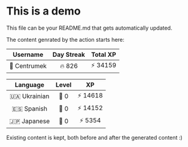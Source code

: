 # This is a demo

This file can be your README.md that gets automatically updated.

The content genrated by the action starts here:

<!--START_SECTION:duolingoStats-->
<!-- Automatically generated with https://github.com/centrumek/duolingo-readme-stats-->

| Username | Day Streak | Total XP |
|:---:|:---:|:---:|
| 👤 Centrumek | 🔥 826 | ⚡ 34159 |

| Language | Level | XP |
|:---:|:---:|:---:|
| 🇺🇦 Ukrainian | 👑 0 | ⚡ 14618 |
| 🇪🇸 Spanish | 👑 0 | ⚡ 14152 |
| 🇯🇵 Japanese | 👑 0 | ⚡ 5354 |

<!--END_SECTION:duolingoStats-->

Existing content is kept, both before and after the generated content :)